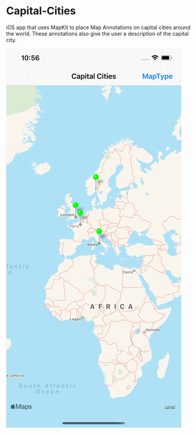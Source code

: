 # Capital-Cities

iOS app that uses MapKit to place Map Annotations on capital cities around the world. These annotations also give the user a description of the capital city.

![screenshot](https://github.com/TheIronLord/Capital-Cities/blob/master/screenshot.png)
